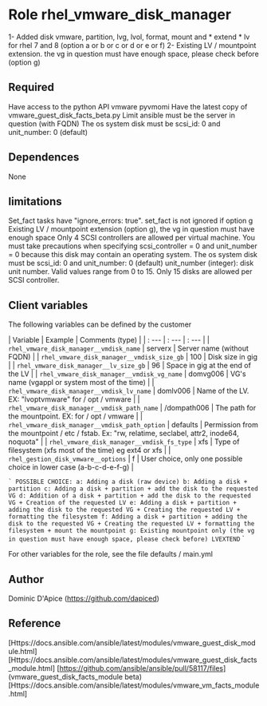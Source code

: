 Role rhel_vmware_disk_manager
=============================

1- Added disk vmware, partition, lvg, lvol, format, mount and * extend * lv for rhel 7 and 8 (option a or b or c or d or e or f)
2- Existing LV / mountpoint extension. the vg in question must have enough space, please check before (option g)

Required
--------

Have access to the python API vmware pyvmomi
Have the latest copy of vmware_guest_disk_facts_beta.py
Limit ansible must be the server in question (with FQDN)
The os system disk must be scsi_id: 0 and unit_number: 0 (default)

Dependences
------------

None

limitations
-----------

Set_fact tasks have "ignore_errors: true". set_fact is not ignored if option g
Existing LV / mountpoint extension (option g), the vg in question must have enough space
Only 4 SCSI controllers are allowed per virtual machine.
You must take precautions when specifying scsi_controller = 0 and unit_number = 0 because this disk may contain an operating system.
The os system disk must be scsi_id: 0 and unit_number: 0 (default)
unit_number (integer): disk unit number. Valid values ​​range from 0 to 15. Only 15 disks are allowed per SCSI controller.

Client variables
----------------

The following variables can be defined by the customer

| Variable                                       | Example     | Comments (type)                                                                                     |
| : ---                                          | : ---       | : ---                                                                                               |
| `rhel_vmware_disk_manager__vmdisk_name`        | serverx     | Server name (without FQDN)                                                                          |
| `rhel_vmware_disk_manager__vmdisk_size_gb`     | 100         | Disk size in gig                                                                                    |
| `rhel_vmware_disk_manager__lv_size_gb`         | 96          | Space in gig at the end of the LV                                                                   |
| `rhel_vmware_disk_manager__vmdisk_vg_name`     | domvg006    | VG's name (vgappl or system most of the time)                                                       |
| `rhel_vmware_disk_manager__vmdisk_lv_name`     | domlv006    | Name of the LV. EX: "lvoptvmware" for / opt / vmware                                                |
| `rhel_vmware_disk_manager__vmdisk_path_name`   | /dompath006 | The path for the mountpoint. EX: for / opt / vmware                                                 |
| `rhel_vmware_disk_manager__vmdisk_path_option` | defaults    | Permission from the mountpoint / etc / fstab. Ex: "rw, relatime, seclabel, attr2, inode64, noquota" |
| `rhel_vmware_disk_manager__vmdisk_fs_type`     | xfs         | Type of filesystem (xfs most of the time) eg ext4 or xfs                                            |
| `rhel_gestion_disk_vmware__options`            | f           | User choice, only one possible choice in lower case (a-b-c-d-e-f-g)                                 |

`` `
POSSIBLE CHOICE:
a: Adding a disk (raw device)
b: Adding a disk + partition
c: Adding a disk + partition + add the disk to the requested VG
d: Addition of a disk + partition + add the disk to the requested VG + Creation of the requested LV
e: Adding a disk + partition + adding the disk to the requested VG + Creating the requested LV + formatting the filesystem
f: Adding a disk + partition + adding the disk to the requested VG + Creating the requested LV + formatting the filesystem + mount the mountpoint
g: Existing mountpoint only (the vg in question must have enough space, please check before) LVEXTEND
`` `

For other variables for the role, see the file defaults / main.yml

Author
------

Dominic D'Apice (https://github.com/dapiced)

Reference
---------

[Https://docs.ansible.com/ansible/latest/modules/vmware_guest_disk_module.html]
[Https://docs.ansible.com/ansible/latest/modules/vmware_guest_disk_facts_module.html]
[https://github.com/ansible/ansible/pull/58117/files] (vmware_guest_disk_facts_module beta)
[Https://docs.ansible.com/ansible/latest/modules/vmware_vm_facts_module.html]